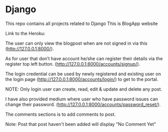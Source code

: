 # Django
This repo contains all projects related to Django
This is BlogApp website

Link to the Heroku: 

The user can only view the blogpost when are not signed in via this (http://127.0.0.1:8000/).

As for user that don’t have account he/she can register their details via the register top left button. (http://127.0.0.1:8000/accounts/signup/). 

The login credential can be used by newly registered and existing user on the login page (http://127.0.0.1:8000/accounts/login/) to get to the portal. 

NOTE: Only login user can create, read, edit & update and delete any post. 

I have also provided medium where user who have password issues can change their password. (http://127.0.0.1:8000/accounts/password_reset/). 

The comments sections is to add comments to post.

Note: Post that post haven't been added will display "No Comment Yet"
